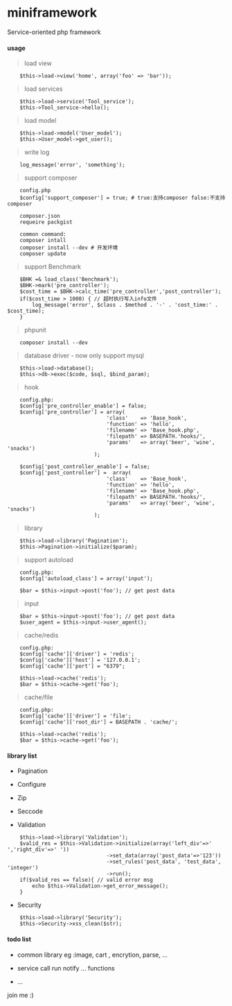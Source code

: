 # miniframework

Service-oriented php framework

#### usage

> load view

```
	$this->load->view('home', array('foo' => 'bar'));
```

> load services

```
	$this->load->service('Tool_service');
	$this->Tool_service->hello();
```

> load model

```
	$this->load->model('User_model');
	$this->User_model->get_user();
```

> write log

```
	log_message('error', 'something');
```

> support composer

```
	config.php
	$config['support_composer'] = true; # true:支持composer false:不支持composer

	composer.json
	requeire packgist

	common command:
	composer intall
	composer install --dev # 开发环境
	composer update

```

> support Benchmark

```
	$BHK =& load_class('Benchmark');
	$BHK->mark('pre_controller');
	$cost_time = $BHK->calc_time('pre_controller','post_controller');
	if($cost_time > 1000) { // 超时执行写入info文件
		log_message('error', $class . $method . '-' . 'cost_time:' . $cost_time);
	}
```

> phpunit

```
	composer install --dev
```

> database  driver - now only support mysql

```
	$this->load->database();
	$this->db->exec($code, $sql, $bind_param);
```
> hook

```
	config.php:
	$config['pre_controller_enable'] = false;
	$config['pre_controller'] = array(
								'class'    => 'Base_hook',
							    'function' => 'hello',
							    'filename' => 'Base_hook.php',
							    'filepath' => BASEPATH.'hooks/',
							    'params'   => array('beer', 'wine', 'snacks')
							);
	
	$config['post_controller_enable'] = false;
	$config['post_controller'] =  array(
								'class'    => 'Base_hook',
							    'function' => 'hello',
							    'filename' => 'Base_hook.php',
							    'filepath' => BASEPATH.'hooks/',
							    'params'   => array('beer', 'wine', 'snacks')
							);
```

> library

```
	$this->load->library('Pagination');
	$this->Pagination->initialize($param);
```

> support autoload

```
	config.php:
	$config['autoload_class'] = array('input');

	$bar = $this->input->post('foo'); // get post data
```

> input

```
	$bar = $this->input->post('foo'); // get post data
	$user_agent = $this->input->user_agent();
```

> cache/redis

```
	config.php:
	$config['cache']['driver'] = 'redis';
	$config['cache']['host'] = '127.0.0.1';
	$config['cache']['port'] = "6379";

	$this->load->cache('redis');
	$bar = $this->cache->get('foo');
```

> cache/file
```
	config.php:
	$config['cache']['driver'] = 'file';
	$config['cache']['root_dir'] = BASEPATH . 'cache/';

	$this->load->cache('redis');
	$bar = $this->cache->get('foo');
```

#### library list

* Pagination

* Configure

* Zip

* Seccode

* Validation

```
	$this->load->library('Validation');
	$valid_res = $this->Validation->initialize(array('left_div'=>' ','right_div'=>' '))
								->set_data(array('post_data'=>'123'))
								->set_rules('post_data', 'test_data', 'integer')
								->run();
	if($valid_res == false){ // valid error msg
		echo $this->Validation->get_error_message();
	}
```

* Security
```
	$this->load->library('Security');
	$this->Security->xss_clean($str);
```

#### todo list

* common library   eg :image, cart , encrytion, parse, ...

* service  call run notify ... functions

* ...

join me :)


